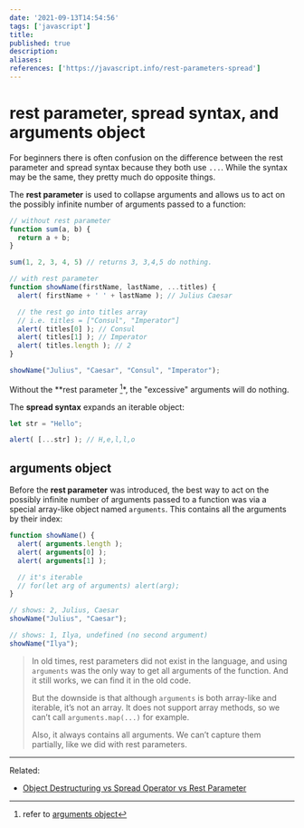 ```yaml
---
date: '2021-09-13T14:54:56'
tags: ['javascript']
title: 
published: true
description:
aliases:
references: ['https://javascript.info/rest-parameters-spread']
---
```


# rest parameter, spread syntax, and arguments object

For beginners there is often confusion on the difference between the rest parameter and spread syntax because they both use `...`. While the syntax may be the same, they pretty much do opposite things.

The **rest parameter** is used to collapse arguments and allows us to act on the possibly infinite number of arguments passed to a function:
```js
// without rest parameter
function sum(a, b) {
  return a + b;
}

sum(1, 2, 3, 4, 5) // returns 3, 3,4,5 do nothing.

// with rest parameter
function showName(firstName, lastName, ...titles) {
  alert( firstName + ' ' + lastName ); // Julius Caesar

  // the rest go into titles array
  // i.e. titles = ["Consul", "Imperator"]
  alert( titles[0] ); // Consul
  alert( titles[1] ); // Imperator
  alert( titles.length ); // 2
}

showName("Julius", "Caesar", "Consul", "Imperator");
```
Without the **rest parameter [^1]*, the "excessive" arguments will do nothing.

The **spread syntax** expands an iterable object:
```js
let str = "Hello";

alert( [...str] ); // H,e,l,l,o
```

## arguments object
Before the **rest parameter** was introduced, the best way to act on the possibly infinite number of arguments passed to a function was via a special array-like object named `arguments`. This contains all the arguments by their index:
```js
function showName() {
  alert( arguments.length );
  alert( arguments[0] );
  alert( arguments[1] );

  // it's iterable
  // for(let arg of arguments) alert(arg);
}

// shows: 2, Julius, Caesar
showName("Julius", "Caesar");

// shows: 1, Ilya, undefined (no second argument)
showName("Ilya");
```

> In old times, rest parameters did not exist in the language, and using `arguments` was the only way to get all arguments of the function. And it still works, we can find it in the old code.
> 
> But the downside is that although `arguments` is both array-like and iterable, it’s not an array. It does not support array methods, so we can’t call `arguments.map(...)` for example.
>
> Also, it always contains all arguments. We can’t capture them partially, like we did with rest parameters.

[^1]: refer to [arguments object](202109131454-rest-parameters-spread-syntax-arguments-object.md#arguments%20object)

---
Related: 
- [Object Destructuring vs Spread Operator vs Rest Parameter](Object%20Destructuring%20vs%20Spread%20Operator%20vs%20Rest%20Parameter.md)